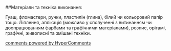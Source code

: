 <div id="hypercomments_widget" class="js-hypercomments-widget invisible"></div>

##Матеріали та техніка виконання:

Гуаш, фломастери, ручки, пластилін (глина), білий чи кольоровий папір тощо. Ліплення, аплікація (можливо у сполученні з витинанням чи доопрацюванням фарбами та графічними матеріалами), розпис, орігамі,  графічні, живописні та змішані техніки. 


<div class="js-hypercomments-container">
    <a href="http://hypercomments.com" class="hc-link" title="comments widget">comments powered by HyperComments</a>
</div>